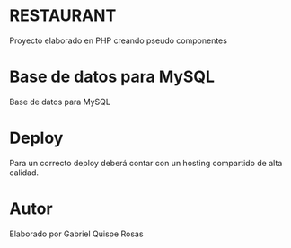 # RESTAURANT
Proyecto elaborado en PHP creando pseudo componentes

# Base de datos para MySQL
Base de datos para MySQL

# Deploy
Para un correcto deploy deberá contar con un hosting compartido de alta calidad.

# Autor
Elaborado por Gabriel Quispe Rosas
